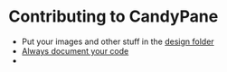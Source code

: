 # Contributing to CandyPane

* Put your images and other stuff in the [design folder](https://github.com/DangeL187/CandyPane/tree/main/design)
* [Always document your code]()
* 
